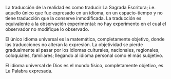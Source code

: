 La traducción de la realidad es como traducir La Sagrada Escritura; i.e. aquello único que fue expresado en un idioma, en un espacio-tiempo y no tiene traducción que la conserve inmodificada. La traducción es equivalente a la observación experimental: no hay experimento en el cual el observador no modifique lo observado.

El único idioma universal es la matemática, completamente objetivo, donde las traducciones no alteran la expresión. La objetividad se pierde gradualmente al pasar por los idiomas culturales, nacionales, regionales, coloquiales, familiares; llegando al idioma personal como el más subjetivo.

El idioma universal de Dios es el mundo físico, completamente objetivo, es La Palabra expresada.